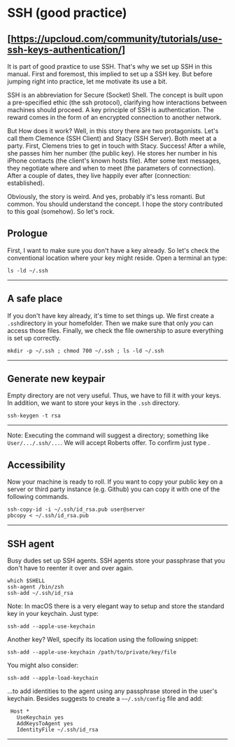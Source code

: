 # SSH (good practice)
[https://upcloud.com/community/tutorials/use-ssh-keys-authentication/]
---

It is part of good praxtice to use SSH. That's why we set up SSH in this
manual. First and foremost, this implied to set up a SSH key. But before
jumping right into practice, let me motivate its use a bit.

SSH is an abbreviation for Secure (Socket) Shell. The concept is built upon a
pre-specified ethic (the ssh protocol), clarifying how interactions between
machines should proceed. A key principle of SSH is authentication. The reward
comes in the form of an encrypted connection to another network.

But How does it work? Well, in this story there are two protagonists. Let's
call them Clemence (SSH Client) and Stacy (SSH Server). Both meet at a party.
First, Clemens tries to get in touch with Stacy. Success! After a while, she
passes him her number (the public key). He stores her number in his iPhone
contacts (the client's known hosts file). After some text messages, they
negotiate where and when to meet (the parameters of connection). After a couple
of dates, they live happily ever after (connection: established).

Obviously, the story is weird. And yes, probably it's less romanti. But common.
You should understand the concept. I hope the story contributed to this
goal (somehow). So let's rock.

## Prologue 

First, I want to make sure you don't have a key already. So let's check the
conventional location where your key might reside. Open a terminal an type:

```
ls -ld ~/.ssh 
```
---

## A safe place 

If you don't have key already, it's time to set things up. We first create a
`.ssh`directory in your homefolder. Then we make sure that only *you* can
access those files. Finally, we check the file ownership to asure everything is
set up correctly.

```
mkdir -p ~/.ssh ; chmod 700 ~/.ssh ; ls -ld ~/.ssh
```

---

## Generate new keypair

Empty directory are not very useful. Thus, we have to fill it with your keys.
In addition, we want to store your keys in the `.ssh` directory.

```
ssh-keygen -t rsa
```
---

Note: Executing the command will suggest a directory; something like
`User/.../.ssh/...`.  We will accept Roberts offer. To confirm just type
<Enter>. 

## Accessibility 

Now your machine is ready to roll. If you want to copy your public key on a
server or third party instance (e.g. Github) you can copy it with one of the
following commands.

```
ssh-copy-id -i ~/.ssh/id_rsa.pub user@server
pbcopy < ~/.ssh/id_rsa.pub
```
---

## SSH agent

Busy dudes set up SSH agents. SSH agents store your passphrase that you don't
have to reenter it over and over again. 

```
which $SHELL
ssh-agent /bin/zsh
ssh-add ~/.ssh/id_rsa
```
 
Note: In macOS there is a very elegant way to setup and store the standard key
in your keychain. Just type:

```
ssh-add --apple-use-keychain
```

Another key? Well, specify its location using the following snippet:

```
ssh-add --apple-use-keychain /path/to/private/key/file
```

You might also consider:

```
ssh-add --apple-load-keychain
```

...to add identities to the agent using any passphrase stored in the user's
keychain. Besides suggests to create a `~~/.ssh/config` file and add:

```
 Host *
   UseKeychain yes
   AddKeysToAgent yes
   IdentityFile ~/.ssh/id_rsa
```
---


